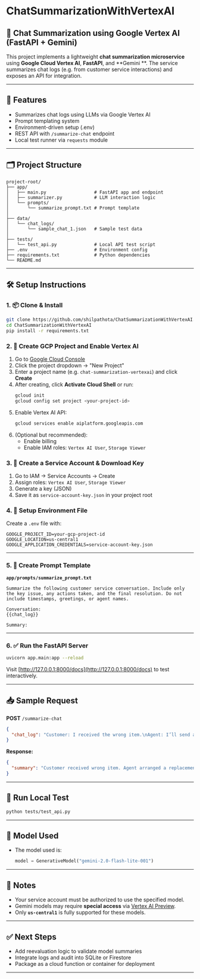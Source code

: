  # ChatSummarizationWithVertexAI
 
## 🧠 Chat Summarization using Google Vertex AI (FastAPI + Gemini)

This project implements a lightweight **chat summarization microservice** using **Google Cloud Vertex AI**, **FastAPI**, and **Gemini **. The service summarizes chat logs (e.g. from customer service interactions) and exposes an API for integration.

---

## 🚀 Features

- Summarizes chat logs using LLMs via Google Vertex AI
- Prompt templating system
- Environment-driven setup (.env)
- REST API with `/summarize-chat` endpoint
- Local test runner via `requests` module

---

## 🗂️ Project Structure

```
project-root/
├── app/
│   ├── main.py                  # FastAPI app and endpoint
│   ├── summarizer.py            # LLM interaction logic
│   └── prompts/
│       └── summarize_prompt.txt # Prompt template
│
├── data/
│   └── chat_logs/
│       └── sample_chat_1.json   # Sample test data
│
├── tests/
│   └── test_api.py              # Local API test script
├── .env                         # Environment config
├── requirements.txt             # Python dependencies
└── README.md
```

---

## 🛠️ Setup Instructions

### 1. 📦 Clone & Install

```bash
git clone https://github.com/shilpathota/ChatSummarizationWithVertexAI.git
cd ChatSummarizationWithVertexAI
pip install -r requirements.txt
```

### 2. 🔐 Create GCP Project and Enable Vertex AI

1. Go to [Google Cloud Console](https://console.cloud.google.com/)
2. Click the project dropdown → "New Project"
3. Enter a project name (e.g. `chat-summarization-vertexai`) and click **Create**
4. After creating, click **Activate Cloud Shell** or run:
   ```bash
   gcloud init
   gcloud config set project <your-project-id>
   ```
5. Enable Vertex AI API:
   ```bash
   gcloud services enable aiplatform.googleapis.com
   ```
6. (Optional but recommended):
   - Enable billing
   - Enable IAM roles: `Vertex AI User`, `Storage Viewer`

### 3. 🧾 Create a Service Account & Download Key

1. Go to IAM → Service Accounts → Create
2. Assign roles: `Vertex AI User`, `Storage Viewer`
3. Generate a key (JSON)
4. Save it as `service-account-key.json` in your project root

### 4. 🔧 Setup Environment File

Create a `.env` file with:

```env
GOOGLE_PROJECT_ID=your-gcp-project-id
GOOGLE_LOCATION=us-central1
GOOGLE_APPLICATION_CREDENTIALS=service-account-key.json
```

---

### 5. 🧠 Create Prompt Template

**`app/prompts/summarize_prompt.txt`**
```text
Summarize the following customer service conversation. Include only the key issue, any actions taken, and the final resolution. Do not include timestamps, greetings, or agent names.

Conversation:
{{chat_log}}

Summary:
```

---

### 6. ✅ Run the FastAPI Server

```bash
uvicorn app.main:app --reload
```

Visit [http://127.0.0.1:8000/docs](http://127.0.0.1:8000/docs) to test interactively.

---

## 📥 Sample Request

**POST** `/summarize-chat`

```json
{
  "chat_log": "Customer: I received the wrong item.\nAgent: I’ll send a replacement.\nCustomer: Thank you."
}
```

**Response:**
```json
{
  "summary": "Customer received wrong item. Agent arranged a replacement."
}
```

---

## 🧪 Run Local Test

```bash
python tests/test_api.py
```

---

## 🧠 Model Used

- The model used is:
  ```python
  model = GenerativeModel("gemini-2.0-flash-lite-001")
  ```

---

## 📌 Notes

- Your service account must be authorized to use the specified model.
- Gemini models may require **special access** via [Vertex AI Preview](https://cloud.google.com/vertex-ai/docs/generative-ai/learn/overview#access).
- Only **`us-central1`** is fully supported for these models.

---

## ✅ Next Steps

- Add reevaluation logic to validate model summaries
- Integrate logs and audit into SQLite or Firestore
- Package as a cloud function or container for deployment

---
